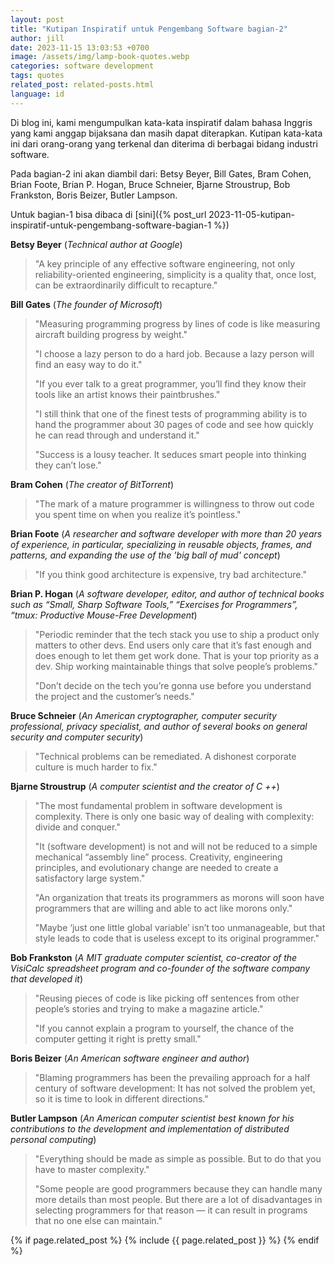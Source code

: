 ```yaml
---
layout: post
title: "Kutipan Inspiratif untuk Pengembang Software bagian-2"
author: jill
date: 2023-11-15 13:03:53 +0700
image: /assets/img/lamp-book-quotes.webp
categories: software development
tags: quotes
related_post: related-posts.html
language: id
---
```

Di blog ini, kami mengumpulkan kata-kata inspiratif dalam bahasa Inggris yang kami anggap 
bijaksana dan masih dapat diterapkan. Kutipan kata-kata ini dari orang-orang yang terkenal dan 
diterima di berbagai bidang industri software. 

Pada bagian-2 ini akan diambil dari: Betsy Beyer, Bill Gates, Bram Cohen, Brian Foote, Brian P. Hogan, Bruce Schneier,
Bjarne Stroustrup, Bob Frankston, Boris Beizer, Butler Lampson.

Untuk bagian-1 bisa dibaca di [sini]({% post_url 2023-11-05-kutipan-inspiratif-untuk-pengembang-software-bagian-1 %})

**Betsy Beyer** (*Technical author at Google*)

> "A key principle of any effective software engineering, not only reliability-oriented engineering, simplicity is a quality that, once lost, can be extraordinarily difficult to recapture."


**Bill Gates** (*The founder of Microsoft*)

> "Measuring programming progress by lines of code is like measuring aircraft building progress by weight."
>
> "I choose a lazy person to do a hard job. Because a lazy person will find an easy way to do it."
>
> "If you ever talk to a great programmer, you’ll find they know their tools like an artist knows their paintbrushes."
>
> "I still think that one of the finest tests of programming ability is to hand the programmer about 30 pages of code and see how quickly he can read through and understand it."
>
> "Success is a lousy teacher. It seduces smart people into thinking they can’t lose."


**Bram Cohen** (*The creator of BitTorrent*)

> "The mark of a mature programmer is willingness to throw out code you spent time on when you realize it’s pointless."


**Brian Foote** (*A researcher and software developer with more than 20 years of experience, in particular, specializing in reusable objects, frames, and patterns, and expanding the use of the 'big ball of mud' concept*)

> "If you think good architecture is expensive, try bad architecture."


**Brian P. Hogan** (*A software developer, editor, and author of technical books such as “Small, Sharp Software Tools,” “Exercises for Programmers”, “tmux: Productive Mouse-Free Development*)

> "Periodic reminder that the tech stack you use to ship a product only matters to other devs. End users only care that it’s fast enough and does enough to let them get work done. That is your top priority as a dev. Ship working maintainable things that solve people’s problems."
> 
> "Don’t decide on the tech you’re gonna use before you understand the project and the customer’s needs."


**Bruce Schneier** (*An American cryptographer, computer security professional, privacy specialist, and author of several books on general security and computer security*)

> "Technical problems can be remediated. A dishonest corporate culture is much harder to fix."


**Bjarne Stroustrup** (*A computer scientist and the creator of C ++*)

> "The most fundamental problem in software development is complexity. There is only one basic way of dealing with complexity: divide and conquer."
>
> "It (software development) is not and will not be reduced to a simple mechanical “assembly line” process. Creativity, engineering principles, and evolutionary change are needed to create a satisfactory large system."
>
> "An organization that treats its programmers as morons will soon have programmers that are willing and able to act like morons only."
>
> "Maybe ‘just one little global variable’ isn’t too unmanageable, but that style leads to code that is useless except to its original programmer."


**Bob Frankston** (*A MIT graduate computer scientist, co-creator of the VisiCalc spreadsheet program and co-founder of the software company that developed it*)

> "Reusing pieces of code is like picking off sentences from other people’s stories and trying to make a magazine article."
>
> "If you cannot explain a program to yourself, the chance of the computer getting it right is pretty small."


**Boris Beizer** (*An American software engineer and author*)

> "Blaming programmers has been the prevailing approach for a half century of software development: It has not solved the problem yet, so it is time to look in different directions."


**Butler Lampson** (*An American computer scientist best known for his contributions to the development and implementation of distributed personal computing*)

> "Everything should be made as simple as possible. But to do that you have to master complexity."
>
> "Some people are good programmers because they can handle many more details than most people. But there are a lot of disadvantages in selecting programmers for that reason — it can result in programs that no one else can maintain."

{% if page.related_post %}
  {% include {{ page.related_post }} %}
{% endif %}